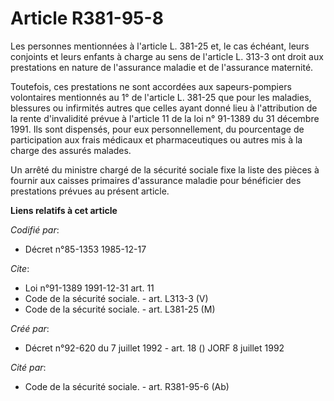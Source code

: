 # Article R381-95-8

Les personnes mentionnées à l'article L. 381-25 et, le cas échéant, leurs conjoints et leurs enfants à charge au sens de
l'article L. 313-3 ont droit aux prestations en nature de l'assurance maladie et de l'assurance maternité.

Toutefois, ces prestations ne sont accordées aux sapeurs-pompiers volontaires mentionnés au 1° de l'article L. 381-25 que
pour les maladies, blessures ou infirmités autres que celles ayant donné lieu à l'attribution de la rente d'invalidité prévue
à l'article 11 de la loi n° 91-1389 du 31 décembre 1991. Ils sont dispensés, pour eux personnellement, du pourcentage de
participation aux frais médicaux et pharmaceutiques ou autres mis à la charge des assurés malades.

Un arrêté du ministre chargé de la sécurité sociale fixe la liste des pièces à fournir aux caisses primaires d'assurance
maladie pour bénéficier des prestations prévues au présent article.

**Liens relatifs à cet article**

_Codifié par_:

  - Décret n°85-1353 1985-12-17

_Cite_:

  - Loi n°91-1389 1991-12-31 art. 11
  - Code de la sécurité sociale. - art. L313-3 (V)
  - Code de la sécurité sociale. - art. L381-25 (M)

_Créé par_:

  - Décret n°92-620 du 7 juillet 1992 - art. 18 () JORF 8 juillet 1992

_Cité par_:

  - Code de la sécurité sociale. - art. R381-95-6 (Ab)
